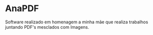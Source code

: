 # AnaPDF
Software realizado em homenagem a minha mãe que realiza trabalhos juntando PDF's mesclados com Imagens.
